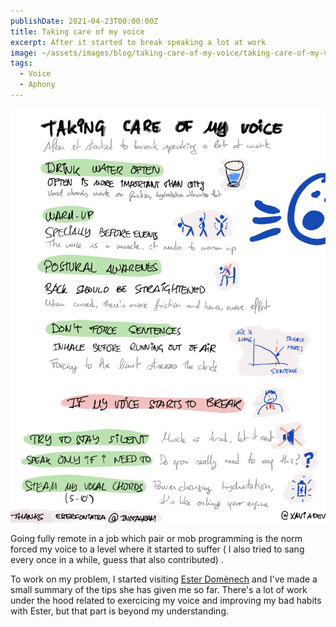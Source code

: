 ```yaml
---
publishDate: 2021-04-23T00:00:00Z
title: Taking care of my voice
excerpt: After it started to break speaking a lot at work
image: ~/assets/images/blog/taking-care-of-my-voice/taking-care-of-my-voice.png
tags:
  - Voice
  - Aphony  
---
```


<img src="/public/images/TakingCareOfMyVoice.png"/>

Going fully remote in a job which pair or mob programming is the norm forced my voice to a level where it started to suffer ( I also tried to sang every once in a while, guess that also contributed) .

To work on my problem, I started visiting [Ester Domènech](https://www.instagram.com/esterfoniatra/) and I've made a small summary of the tips she has given me so far. There's a lot of work under the hood related to exercicing my voice and improving my bad habits with Ester, but that part is beyond my understanding.